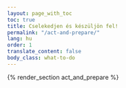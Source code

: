 ```yaml
---
layout: page_with_toc
toc: true
title: Cselekedjen és készüljön fel!
permalink: "/act-and-prepare/"
lang: hu
order: 1
translate_content: false
body_class: what-to-do
---
```



{% render_section act_and_prepare %}
